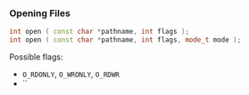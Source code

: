 ### Opening Files
```cpp
int open ( const char *pathname, int flags );
int open ( const char *pathname, int flags, mode_t mode );
```

Possible flags:
* `O_RDONLY`, `O_WRONLY`, `O_RDWR`
* ``
